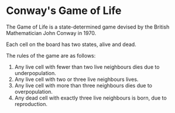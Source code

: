 # Conway's Game of Life
The Game of Life is a state-determined game devised by the British Mathematician John Conway in 1970.

Each cell on the board has two states, alive and dead.

The rules of the game are as follows:

1. Any live cell with fewer than two live neighbours dies due to underpopulation.
2. Any live cell with two or three live neighbours lives.
3. Any live cell with more than three neighbours dies due to overpopulation.
4. Any dead cell with exactly three live neighbours is born, due to reproduction.